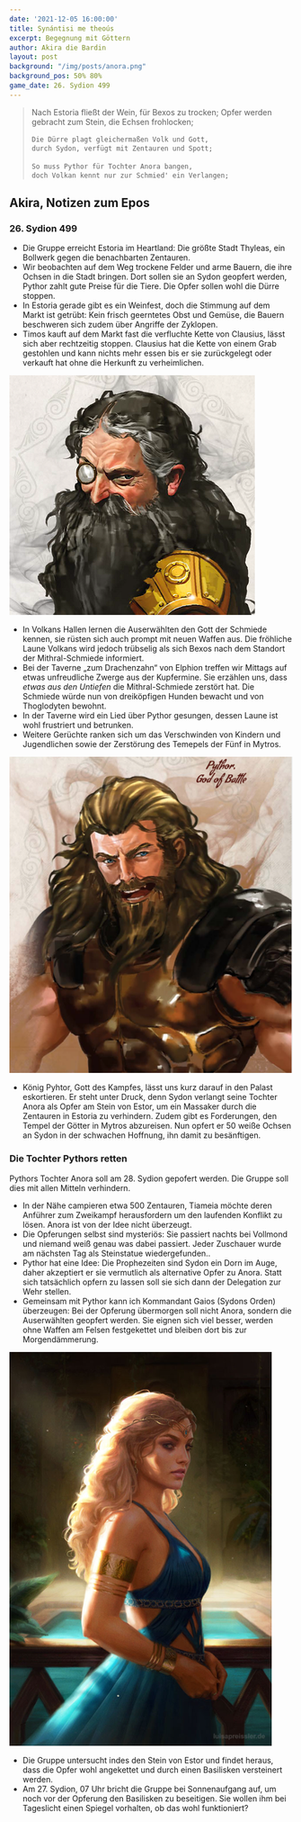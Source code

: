 ```yaml
---
date: '2021-12-05 16:00:00'
title: Synántisi me theoús
excerpt: Begegnung mit Göttern
author: Akira die Bardin
layout: post
background: "/img/posts/anora.png"
background_pos: 50% 80%
game_date: 26. Sydion 499
---
```


<div class="rhyme">
  <blockquote>
    Nach Estoria fließt der Wein, für Bexos zu trocken;
    Opfer werden gebracht zum Stein, die Echsen frohlocken;

    Die Dürre plagt gleichermaßen Volk und Gott,
    durch Sydon, verfügt mit Zentauren und Spott;

    So muss Pythor für Tochter Anora bangen,
    doch Volkan kennt nur zur Schmied' ein Verlangen;
  </blockquote>
</div>

## Akira, Notizen zum Epos

### 26. Sydion 499

* Die Gruppe erreicht Estoria im Heartland: Die größte Stadt Thyleas, ein Bollwerk gegen die benachbarten Zentauren.
* Wir beobachten auf dem Weg trockene Felder und arme Bauern, die ihre Ochsen in die Stadt bringen. Dort sollen sie an Sydon geopfert werden, Pythor zahlt gute Preise für die Tiere. Die Opfer sollen wohl die Dürre stoppen.
* In Estoria gerade gibt es ein Weinfest, doch die Stimmung auf dem Markt ist getrübt: Kein frisch geerntetes Obst und Gemüse, die Bauern beschweren sich zudem über Angriffe der Zyklopen.
* Timos kauft auf dem Markt fast die verfluchte Kette von Clausius, lässt sich aber rechtzeitig stoppen. Clausius hat die Kette von einem Grab gestohlen und kann nichts mehr essen bis er sie zurückgelegt oder verkauft hat ohne die Herkunft zu verheimlichen.

![Volkan](/img/posts/volkan.png)

* In Volkans Hallen lernen die Auserwählten den Gott der Schmiede kennen, sie rüsten sich auch prompt mit neuen Waffen aus. Die fröhliche Laune Volkans wird jedoch trübselig als sich Bexos nach dem Standort der Mithral-Schmiede informiert.
* Bei der Taverne „zum Drachenzahn“ von Elphion treffen wir Mittags auf etwas unfreudliche Zwerge aus der Kupfermine. Sie erzählen uns, dass _etwas aus den Untiefen_ die Mithral-Schmiede zerstört hat. Die Schmiede würde nun von dreiköpfigen Hunden bewacht und von Thoglodyten bewohnt.
* In der Taverne wird ein Lied über Pythor gesungen, dessen Laune ist wohl frustriert und betrunken.
* Weitere Gerüchte ranken sich um das Verschwinden von Kindern und Jugendlichen sowie der Zerstörung des Temepels der Fünf in Mytros.

![Pyhtor](/img/posts/pythor_low_res.png)

* König Pyhtor, Gott des Kampfes, lässt uns kurz darauf in den Palast eskortieren. Er steht unter Druck, denn Sydon verlangt seine Tochter Anora als Opfer am Stein von Estor, um ein Massaker durch die Zentauren in Estoria zu verhindern. Zudem gibt es Forderungen, den Tempel der Götter in Mytros abzureisen. Nun opfert er 50 weiße Ochsen an Sydon in der schwachen Hoffnung, ihn damit zu besänftigen.

<div class="infobox quest">
  <h3>Die Tochter Pythors retten</h3>
  <p>Pythors Tochter Anora soll am 28. Sydion gepofert werden. Die Gruppe soll dies mit allen Mitteln verhindern.</p>
</div>

* In der Nähe campieren etwa 500 Zentauren, Tiameia möchte deren Anführer zum Zweikampf herausfordern um den laufenden Konflikt zu lösen. Anora ist von der Idee nicht überzeugt.
* Die Opferungen selbst sind mysteriös: Sie passiert nachts bei Vollmond und niemand weiß genau was dabei passiert. Jeder Zuschauer wurde am nächsten Tag als Steinstatue wiedergefunden..
* Pythor hat eine Idee: Die Prophezeiten sind Sydon ein Dorn im Auge, daher akzeptiert er sie vermutlich als alternative Opfer zu Anora. Statt sich tatsächlich opfern zu lassen soll sie sich dann der Delegation zur Wehr stellen.
* Gemeinsam mit Pythor kann ich Kommandant Gaios (Sydons Orden) überzeugen: Bei der Opferung übermorgen soll nicht Anora, sondern die Auserwählten geopfert werden. Sie eignen sich viel besser, werden ohne Waffen am Felsen festgekettet und bleiben dort bis zur Morgendämmerung.

![Anora](/img/posts/anora_low_res.png)

* Die Gruppe untersucht indes den Stein von Estor und findet heraus, dass die Opfer wohl angekettet und durch einen Basilisken versteinert werden.
* Am 27. Sydion, 07 Uhr bricht die Gruppe bei Sonnenaufgang auf, um noch vor der Opferung den Basilisken zu beseitigen. Sie wollen ihm bei Tageslicht einen Spiegel vorhalten, ob das wohl funktioniert?
